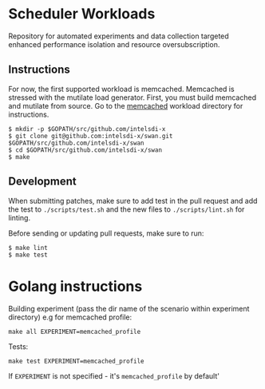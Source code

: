 # Scheduler Workloads

Repository for automated experiments and data collection targeted enhanced performance isolation and resource oversubscription.

## Instructions

For now, the first supported workload is memcached. Memcached is stressed with the mutilate load generator.
First, you must build memcached and mutilate from source. Go to the [memcached](workloads/data_caching/memcached) workload directory for instructions.

```
$ mkdir -p $GOPATH/src/github.com/intelsdi-x
$ git clone git@github.com:intelsdi-x/swan.git $GOPATH/src/github.com/intelsdi-x/swan
$ cd $GOPATH/src/github.com/intelsdi-x/swan
$ make
```

## Development

When submitting patches, make sure to add test in the pull request and add the test to `./scripts/test.sh` and the new files to `./scripts/lint.sh` for linting.

Before sending or updating pull requests, make sure to run:

```
$ make lint
$ make test
```


# Golang instructions

Building experiment (pass the dir name of the scenario within experiment directory) e.g for memcached profile:

`make all EXPERIMENT=memcached_profile`

Tests:

`make test EXPERIMENT=memcached_profile`

If `EXPERIMENT` is not specified - it's `memcached_profile` by default'